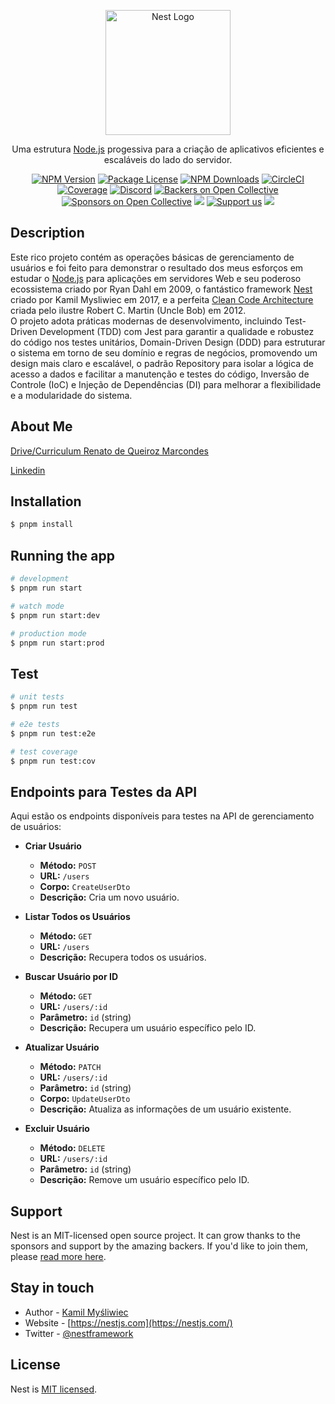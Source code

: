 <p align="center">
  <a href="http://nestjs.com/" target="blank"><img src="https://nestjs.com/img/logo-small.svg" width="200" alt="Nest Logo" /></a>
</p>

[circleci-image]: https://img.shields.io/circleci/build/github/nestjs/nest/master?token=abc123def456
[circleci-url]: https://circleci.com/gh/nestjs/nest

  <p align="center">Uma estrutura <a href="http://nodejs.org" target="_blank">Node.js</a> progessiva para a criação de aplicativos eficientes e escaláveis do lado do servidor.</p>
    <p align="center">
<a href="https://www.npmjs.com/~nestjscore" target="_blank"><img src="https://img.shields.io/npm/v/@nestjs/core.svg" alt="NPM Version" /></a>
<a href="https://www.npmjs.com/~nestjscore" target="_blank"><img src="https://img.shields.io/npm/l/@nestjs/core.svg" alt="Package License" /></a>
<a href="https://www.npmjs.com/~nestjscore" target="_blank"><img src="https://img.shields.io/npm/dm/@nestjs/common.svg" alt="NPM Downloads" /></a>
<a href="https://circleci.com/gh/nestjs/nest" target="_blank"><img src="https://img.shields.io/circleci/build/github/nestjs/nest/master" alt="CircleCI" /></a>
<a href="https://coveralls.io/github/nestjs/nest?branch=master" target="_blank"><img src="https://coveralls.io/repos/github/nestjs/nest/badge.svg?branch=master#9" alt="Coverage" /></a>
<a href="https://discord.gg/G7Qnnhy" target="_blank"><img src="https://img.shields.io/badge/discord-online-brightgreen.svg" alt="Discord"/></a>
<a href="https://opencollective.com/nest#backer" target="_blank"><img src="https://opencollective.com/nest/backers/badge.svg" alt="Backers on Open Collective" /></a>
<a href="https://opencollective.com/nest#sponsor" target="_blank"><img src="https://opencollective.com/nest/sponsors/badge.svg" alt="Sponsors on Open Collective" /></a>
  <a href="https://paypal.me/kamilmysliwiec" target="_blank"><img src="https://img.shields.io/badge/Donate-PayPal-ff3f59.svg"/></a>
    <a href="https://opencollective.com/nest#sponsor"  target="_blank"><img src="https://img.shields.io/badge/Support%20us-Open%20Collective-41B883.svg" alt="Support us"></a>
  <a href="https://twitter.com/nestframework" target="_blank"><img src="https://img.shields.io/twitter/follow/nestframework.svg?style=social&label=Follow"></a>
</p>
  <!--[![Backers on Open Collective](https://opencollective.com/nest/backers/badge.svg)](https://opencollective.com/nest#backer)
  [![Sponsors on Open Collective](https://opencollective.com/nest/sponsors/badge.svg)](https://opencollective.com/nest#sponsor)-->

## Description

Este rico projeto contém as operações básicas de gerenciamento de usuários e foi feito para demonstrar o resultado dos meus esforços em estudar o [Node.js](https://nodejs.org/pt) para aplicações em servidores Web e seu poderoso ecossistema criado por Ryan Dahl em 2009, o fantástico framework [Nest](https://nestjs.com/) criado por Kamil Mysliwiec em 2017, e a perfeita [Clean Code Architecture](https://blog.cleancoder.com/uncle-bob/2012/08/13/the-clean-architecture.html) criada pelo ilustre Robert C. Martin (Uncle Bob) em 2012. <br> O projeto adota práticas modernas de desenvolvimento, incluindo Test-Driven Development (TDD) com Jest para garantir a qualidade e robustez do código nos testes unitários, Domain-Driven Design (DDD) para estruturar o sistema em torno de seu domínio e regras de negócios, promovendo um design mais claro e escalável, o padrão Repository para isolar a lógica de acesso a dados e facilitar a manutenção e testes do código, Inversão de Controle (IoC) e Injeção de Dependências (DI) para melhorar a flexibilidade e a modularidade do sistema.

## About Me

[Drive/Curriculum Renato de Queiroz Marcondes](https://docs.google.com/document/d/1rUnLT-Te6wn__Im3jdWAgRZ9OyNX5NvgASNTYW3Z0a0/edit?usp=sharing)

[Linkedin](https://www.linkedin.com/in/dequeirozmarcondes/)


## Installation

```bash
$ pnpm install
```

## Running the app

```bash
# development
$ pnpm run start

# watch mode
$ pnpm run start:dev

# production mode
$ pnpm run start:prod
```

## Test

```bash
# unit tests
$ pnpm run test

# e2e tests
$ pnpm run test:e2e

# test coverage
$ pnpm run test:cov
```
## Endpoints para Testes da API

Aqui estão os endpoints disponíveis para testes na API de gerenciamento de usuários:

- **Criar Usuário**
  - **Método:** `POST`
  - **URL:** `/users`
  - **Corpo:** `CreateUserDto`
  - **Descrição:** Cria um novo usuário.

- **Listar Todos os Usuários**
  - **Método:** `GET`
  - **URL:** `/users`
  - **Descrição:** Recupera todos os usuários.

- **Buscar Usuário por ID**
  - **Método:** `GET`
  - **URL:** `/users/:id`
  - **Parâmetro:** `id` (string)
  - **Descrição:** Recupera um usuário específico pelo ID.

- **Atualizar Usuário**
  - **Método:** `PATCH`
  - **URL:** `/users/:id`
  - **Parâmetro:** `id` (string)
  - **Corpo:** `UpdateUserDto`
  - **Descrição:** Atualiza as informações de um usuário existente.

- **Excluir Usuário**
  - **Método:** `DELETE`
  - **URL:** `/users/:id`
  - **Parâmetro:** `id` (string)
  - **Descrição:** Remove um usuário específico pelo ID.


## Support

Nest is an MIT-licensed open source project. It can grow thanks to the sponsors and support by the amazing backers. If you'd like to join them, please [read more here](https://docs.nestjs.com/support).

## Stay in touch

- Author - [Kamil Myśliwiec](https://kamilmysliwiec.com)
- Website - [https://nestjs.com](https://nestjs.com/)
- Twitter - [@nestframework](https://twitter.com/nestframework)

## License

Nest is [MIT licensed](LICENSE).
